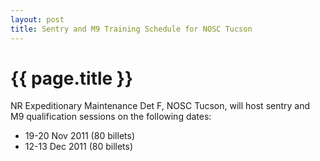```yaml
---
layout: post
title: Sentry and M9 Training Schedule for NOSC Tucson
---
```


{{ page.title }}
================

NR Expeditionary Maintenance Det F, NOSC Tucson, will host sentry and M9 qualification sessions on the following dates:

* 19-20 Nov 2011 (80 billets)
* 12-13 Dec 2011 (80 billets)